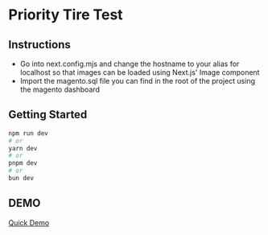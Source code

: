 # Priority Tire Test
## Instructions
- Go into next.config.mjs and change the hostname to your alias for localhost so that images can be loaded using Next.js' Image component
- Import the magento.sql file you can find in the root of the project using the magento dashboard 

## Getting Started
```bash
npm run dev
# or
yarn dev
# or
pnpm dev
# or
bun dev
```

## DEMO
[Quick Demo](https://github.com/user-attachments/assets/dc83aa7d-8f03-4d05-86f1-b944131d9700)
